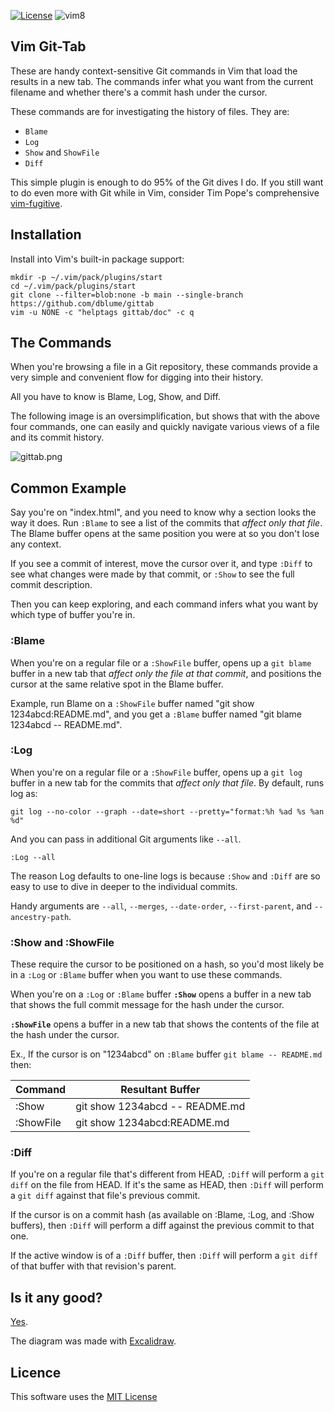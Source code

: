 [![License](https://img.shields.io/badge/license-MIT-blue.svg)](https://raw.githubusercontent.com/dblume/gittab/main/LICENSE)
![vim8](https://img.shields.io/badge/vim-8.x-green.svg)

## Vim Git-Tab

These are handy context-sensitive Git commands in Vim that load the results in
a new tab. The commands infer what you want from the current filename and
whether there's a commit hash under the cursor.

These commands are for investigating the history of files. They are:

* `Blame`
* `Log`
* `Show` and `ShowFile`
* `Diff`

This simple plugin is enough to do 95% of the Git dives I do. If you still want
to do even more with Git while in Vim, consider Tim Pope's comprehensive
[vim-fugitive](https://github.com/tpope/vim-fugitive).

## Installation

Install into Vim's built-in package support:

    mkdir -p ~/.vim/pack/plugins/start
    cd ~/.vim/pack/plugins/start
    git clone --filter=blob:none -b main --single-branch https://github.com/dblume/gittab
    vim -u NONE -c "helptags gittab/doc" -c q

## The Commands

When you're browsing a file in a Git repository, these commands provide a very
simple and convenient flow for digging into their history.

All you have to know is Blame, Log, Show, and Diff.

The following image is an oversimplification, but shows that with the above
four commands, one can easily and quickly navigate various views of a file and
its commit history.

![gittab.png](https://dblume.github.io/images/gittab.png)

## Common Example

Say you're on "index.html", and you need to know why a section looks the way
it does. Run `:Blame` to see a list of the commits that _affect only that file_.
The Blame buffer opens at the same position you were at so you don't lose any
context.

If you see a commit of interest, move the cursor over it, and type  `:Diff` to
see what changes were made by that commit, or `:Show` to see the full commit
description.

Then you can keep exploring, and each command infers what you want by which
type of buffer you're in.


### :Blame

When you're on a regular file or a `:ShowFile` buffer, opens up a `git blame` 
buffer in a new tab that _affect only the file at that commit_, and positions
the cursor at the same relative spot in the Blame buffer.

Example, run Blame on a `:ShowFile` buffer named "git show 1234abcd:README.md",
and you get a `:Blame` buffer named "git blame 1234abcd -- README.md".

### :Log

When you're on a regular file or a `:ShowFile` buffer, opens up a `git log`
buffer in a new tab for the commits that _affect only that file_. By default,
runs log as:

    git log --no-color --graph --date=short --pretty="format:%h %ad %s %an %d"

And you can pass in additional Git arguments like `--all`.

    :Log --all

The reason Log defaults to one-line logs is because `:Show` and `:Diff` are so
easy to use to dive in deeper to the individual commits.

Handy arguments are `--all`, `--merges`, `--date-order`, `--first-parent`, and
`--ancestry-path`.

### :Show and :ShowFile

These require the cursor to be positioned on a hash, so you'd most likely be
in a `:Log` or `:Blame` buffer when you want to use these commands.

When you're on a `:Log` or `:Blame` buffer  **`:Show`** opens a buffer in a
new tab that shows the full commit message for the hash under the cursor.

**`:ShowFile`** opens a buffer in a new tab that shows the contents of the file
at the hash under the cursor.

Ex., If the cursor is on "1234abcd" on `:Blame` buffer `git blame -- README.md`
then:

| Command   | Resultant Buffer |
| ---       | ---              |
| :Show     | git show 1234abcd -- README.md |
| :ShowFile | git show 1234abcd:README.md |

### :Diff

If you're on a regular file that's different from HEAD, `:Diff` will perform a
`git diff` on the file from HEAD. If it's the same as HEAD, then `:Diff` will
perform a `git diff` against that file's previous commit.

If the cursor is on a commit hash (as available on :Blame, :Log, and :Show 
buffers), then `:Diff` will perform a diff against the previous commit to that
one.

If the active window is of a `:Diff` buffer, then `:Diff` will perform a
`git diff` of that buffer with that revision's parent.

## Is it any good?

[Yes](https://news.ycombinator.com/item?id=3067434).

The diagram was made with [Excalidraw](https://excalidraw.com/).

## Licence

This software uses the [MIT License](https://raw.githubusercontent.com/dblume/gittab/main/LICENSE.txt)
